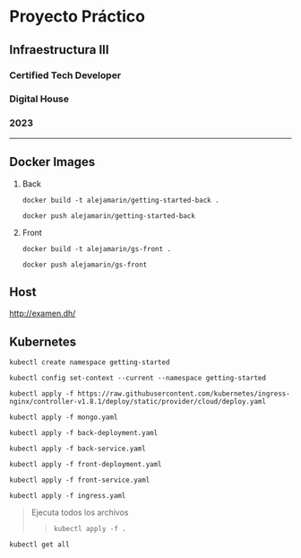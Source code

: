 # Proyecto Práctico

## Infraestructura III
### Certified Tech Developer
### Digital House
### 2023

***

## Docker Images

1. Back

    `docker build -t alejamarin/getting-started-back .`

    `docker push alejamarin/getting-started-back`

2. Front

    `docker build -t alejamarin/gs-front .`

    `docker push alejamarin/gs-front`

## Host

<http://examen.dh/>

## Kubernetes

`kubectl create namespace getting-started`

`kubectl config set-context --current --namespace getting-started`

`kubectl apply -f https://raw.githubusercontent.com/kubernetes/ingress-nginx/controller-v1.8.1/deploy/static/provider/cloud/deploy.yaml`

`kubectl apply -f mongo.yaml`

`kubectl apply -f back-deployment.yaml`

`kubectl apply -f back-service.yaml`

`kubectl apply -f front-deployment.yaml`

`kubectl apply -f front-service.yaml`

`kubectl apply -f ingress.yaml`

> Ejecuta todos los archivos
>
>> `kubectl apply -f .`

`kubectl get all`